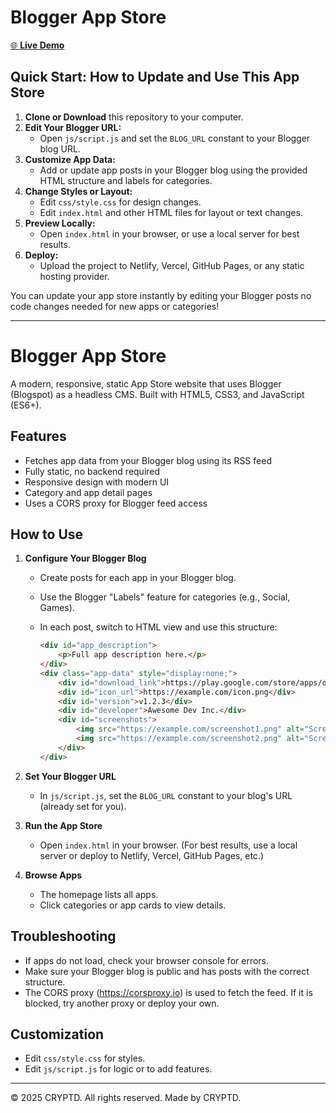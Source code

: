 # Blogger App Store

[🌐 **Live Demo**](https://cryptd-irs.github.io/bloggerappstore/)

## Quick Start: How to Update and Use This App Store

1. **Clone or Download** this repository to your computer.
2. **Edit Your Blogger URL:**
   - Open `js/script.js` and set the `BLOG_URL` constant to your Blogger blog URL.
3. **Customize App Data:**
   - Add or update app posts in your Blogger blog using the provided HTML structure and labels for categories.
4. **Change Styles or Layout:**
   - Edit `css/style.css` for design changes.
   - Edit `index.html` and other HTML files for layout or text changes.
5. **Preview Locally:**
   - Open `index.html` in your browser, or use a local server for best results.
6. **Deploy:**
   - Upload the project to Netlify, Vercel, GitHub Pages, or any static hosting provider.

You can update your app store instantly by editing your Blogger posts no code changes needed for new apps or categories!

---

# Blogger App Store

A modern, responsive, static App Store website that uses Blogger (Blogspot) as a headless CMS. Built with HTML5, CSS3, and JavaScript (ES6+).

## Features
- Fetches app data from your Blogger blog using its RSS feed
- Fully static, no backend required
- Responsive design with modern UI
- Category and app detail pages
- Uses a CORS proxy for Blogger feed access

## How to Use

1. **Configure Your Blogger Blog**
   - Create posts for each app in your Blogger blog.
   - Use the Blogger "Labels" feature for categories (e.g., Social, Games).
   - In each post, switch to HTML view and use this structure:

     ```html
     <div id="app_description">
         <p>Full app description here.</p>
     </div>
     <div class="app-data" style="display:none;">
         <div id="download_link">https://play.google.com/store/apps/details?id=com.example.app</div>
         <div id="icon_url">https://example.com/icon.png</div>
         <div id="version">v1.2.3</div>
         <div id="developer">Awesome Dev Inc.</div>
         <div id="screenshots">
             <img src="https://example.com/screenshot1.png" alt="Screenshot 1">
             <img src="https://example.com/screenshot2.png" alt="Screenshot 2">
         </div>
     </div>
     ```

2. **Set Your Blogger URL**
   - In `js/script.js`, set the `BLOG_URL` constant to your blog's URL (already set for you).

3. **Run the App Store**
   - Open `index.html` in your browser. (For best results, use a local server or deploy to Netlify, Vercel, GitHub Pages, etc.)

4. **Browse Apps**
   - The homepage lists all apps.
   - Click categories or app cards to view details.

## Troubleshooting
- If apps do not load, check your browser console for errors.
- Make sure your Blogger blog is public and has posts with the correct structure.
- The CORS proxy (https://corsproxy.io) is used to fetch the feed. If it is blocked, try another proxy or deploy your own.

## Customization
- Edit `css/style.css` for styles.
- Edit `js/script.js` for logic or to add features.

---

© 2025 CRYPTD. All rights reserved. Made by CRYPTD.
